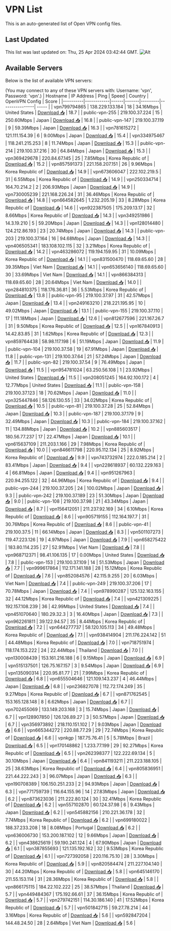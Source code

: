 # VPN List

This is an auto-generated list of Open VPN config files.

## Last Updated

This list was last updated on: Thu, 25 Apr 2024 03:42:44 GMT.
![Alt](https://repobeats.axiom.co/api/embed/186b98318ef1479477931607c1ad7d823f12451f.svg "Repobeats analytics image")

## Available Servers

Below is the list of available VPN servers:

(You may connect to any of these VPN servers with: Username: 'vpn', Password: 'vpn'.)
| Hostname | IP Address | Ping | Speed | Country | OpenVPN Config | Score |
|----------|------------|------|-------|---------|----------------| ----- |
| vpn799794865 | 138.229.133.184 | 18 | 34.16Mbps | United States | [Download 📥](./configs/server_0_US.ovpn) | 18.7 |
| public-vpn-255 | 219.100.37.224 | 15 | 250.60Mbps | Japan | [Download 📥](./configs/server_1_JP.ovpn) | 16.8 |
| public-vpn-147 | 219.100.37.119 | 9 | 59.39Mbps | Japan | [Download 📥](./configs/server_2_JP.ovpn) | 16.3 |
| vpn781615272 | 121.111.154.39 | 6 | 9.00Mbps | Japan | [Download 📥](./configs/server_3_JP.ovpn) | 15.4 |
| vpn334975467 | 118.241.215.253 | 8 | 11.74Mbps | Japan | [Download 📥](./configs/server_4_JP.ovpn) | 15.3 |
| public-vpn-214 | 219.100.37.216 | 30 | 64.84Mbps | Japan | [Download 📥](./configs/server_5_JP.ovpn) | 15.3 |
| vpn369429678 | 220.84.67.145 | 25 | 7.85Mbps | Korea Republic of | [Download 📥](./configs/server_6_KR.ovpn) | 15.2 |
| vpn857591373 | 221.158.207.151 | 26 | 9.96Mbps | Korea Republic of | [Download 📥](./configs/server_7_KR.ovpn) | 14.9 |
| vpn673606047 | 222.102.219.5 | 31 | 6.55Mbps | Korea Republic of | [Download 📥](./configs/server_8_KR.ovpn) | 14.9 |
| vpn250334714 | 164.70.214.2 | 2 | 206.93Mbps | Japan | [Download 📥](./configs/server_9_JP.ovpn) | 14.9 |
| vpn730005239 | 221.168.226.24 | 31 | 36.46Mbps | Korea Republic of | [Download 📥](./configs/server_10_KR.ovpn) | 14.8 |
| vpn664582645 | 1.232.205.19 | 33 | 8.28Mbps | Korea Republic of | [Download 📥](./configs/server_11_KR.ovpn) | 14.6 |
| vpn922387505 | 175.209.13.17 | 32 | 8.66Mbps | Korea Republic of | [Download 📥](./configs/server_12_KR.ovpn) | 14.3 |
| vpn349251986 | 14.3.19.210 | 5 | 59.20Mbps | Japan | [Download 📥](./configs/server_13_JP.ovpn) | 14.3 |
| vpn128014480 | 124.212.86.193 | 23 | 20.74Mbps | Japan | [Download 📥](./configs/server_14_JP.ovpn) | 14.3 |
| public-vpn-203 | 219.100.37.164 | 16 | 94.68Mbps | Japan | [Download 📥](./configs/server_15_JP.ovpn) | 14.3 |
| vpn406505341 | 183.108.102.115 | 32 | 3.21Mbps | Korea Republic of | [Download 📥](./configs/server_16_KR.ovpn) | 14.2 |
| vpn463286072 | 119.194.159.95 | 31 | 10.09Mbps | Korea Republic of | [Download 📥](./configs/server_17_KR.ovpn) | 14.1 |
| vpn831500470 | 118.69.65.60 | 28 | 39.35Mbps | Viet Nam | [Download 📥](./configs/server_18_VN.ovpn) | 14.1 |
| vpn653656140 | 118.69.65.60 | 30 | 33.69Mbps | Viet Nam | [Download 📥](./configs/server_19_VN.ovpn) | 14.1 |
| vpn866384313 | 118.69.65.60 | 28 | 20.64Mbps | Viet Nam | [Download 📥](./configs/server_20_VN.ovpn) | 14.0 |
| vpn284810375 | 118.176.36.81 | 36 | 5.53Mbps | Korea Republic of | [Download 📥](./configs/server_21_KR.ovpn) | 13.8 |
| public-vpn-95 | 219.100.37.97 | 31 | 42.57Mbps | Japan | [Download 📥](./configs/server_22_JP.ovpn) | 13.4 |
| vpn249163210 | 218.221.195.95 | 10 | 49.02Mbps | Japan | [Download 📥](./configs/server_23_JP.ovpn) | 13.1 |
| public-vpn-155 | 219.100.37.110 | 17 | 111.18Mbps | Japan | [Download 📥](./configs/server_24_JP.ovpn) | 12.6 |
| vpn812677596 | 221.167.26.7 | 31 | 9.50Mbps | Korea Republic of | [Download 📥](./configs/server_25_KR.ovpn) | 12.5 |
| vpn167840913 | 14.42.83.85 | 31 | 1.62Mbps | Korea Republic of | [Download 📥](./configs/server_26_KR.ovpn) | 12.3 |
| vpn859764438 | 58.98.117.198 | 6 | 51.19Mbps | Japan | [Download 📥](./configs/server_27_JP.ovpn) | 11.9 |
| public-vpn-104 | 219.100.37.58 | 19 | 67.91Mbps | Japan | [Download 📥](./configs/server_28_JP.ovpn) | 11.8 |
| public-vpn-131 | 219.100.37.64 | 21 | 57.24Mbps | Japan | [Download 📥](./configs/server_29_JP.ovpn) | 11.7 |
| public-vpn-82 | 219.100.37.54 | 9 | 76.49Mbps | Japan | [Download 📥](./configs/server_30_JP.ovpn) | 11.5 |
| vpn954781024 | 63.250.56.108 | 1 | 23.92Mbps | United States | [Download 📥](./configs/server_31_US.ovpn) | 11.5 |
| vpn208051245 | 164.92.100.172 | 4 | 12.77Mbps | United States | [Download 📥](./configs/server_32_US.ovpn) | 11.1 |
| public-vpn-158 | 219.100.37.123 | 18 | 70.62Mbps | Japan | [Download 📥](./configs/server_33_JP.ovpn) | 11.0 |
| vpn325447846 | 58.126.130.55 | 33 | 34.02Mbps | Korea Republic of | [Download 📥](./configs/server_34_KR.ovpn) | 10.5 |
| public-vpn-81 | 219.100.37.28 | 25 | 52.84Mbps | Japan | [Download 📥](./configs/server_35_JP.ovpn) | 10.3 |
| public-vpn-187 | 219.100.37.179 | 9 | 32.49Mbps | Japan | [Download 📥](./configs/server_36_JP.ovpn) | 10.3 |
| public-vpn-184 | 219.100.37.162 | 11 | 134.88Mbps | Japan | [Download 📥](./configs/server_37_JP.ovpn) | 10.2 |
| vpn885603517 | 180.56.77.237 | 17 | 22.47Mbps | Japan | [Download 📥](./configs/server_38_JP.ovpn) | 10.1 |
| vpn615637109 | 211.203.1.166 | 29 | 7.98Mbps | Korea Republic of | [Download 📥](./configs/server_39_KR.ovpn) | 10.0 |
| vpn846611798 | 220.95.112.134 | 25 | 8.92Mbps | Korea Republic of | [Download 📥](./configs/server_40_KR.ovpn) | 9.9 |
| vpn743732974 | 222.0.185.214 | 2 | 83.41Mbps | Japan | [Download 📥](./configs/server_41_JP.ovpn) | 9.4 |
| vpn228618937 | 60.132.229.163 | 4 | 66.81Mbps | Japan | [Download 📥](./configs/server_42_JP.ovpn) | 9.4 |
| vpn951267963 | 220.94.255.122 | 32 | 44.96Mbps | Korea Republic of | [Download 📥](./configs/server_43_KR.ovpn) | 9.4 |
| public-vpn-244 | 219.100.37.205 | 24 | 100.02Mbps | Japan | [Download 📥](./configs/server_44_JP.ovpn) | 9.3 |
| public-vpn-242 | 219.100.37.189 | 23 | 51.30Mbps | Japan | [Download 📥](./configs/server_45_JP.ovpn) | 9.0 |
| public-vpn-108 | 219.100.37.98 | 21 | 43.34Mbps | Japan | [Download 📥](./configs/server_46_JP.ovpn) | 8.7 |
| vpn156412051 | 211.237.92.169 | 34 | 6.10Mbps | Korea Republic of | [Download 📥](./configs/server_47_KR.ovpn) | 8.6 |
| vpn905719155 | 112.164.197.7 | 31 | 30.76Mbps | Korea Republic of | [Download 📥](./configs/server_48_KR.ovpn) | 8.6 |
| public-vpn-41 | 219.100.37.5 | 11 | 66.14Mbps | Japan | [Download 📥](./configs/server_49_JP.ovpn) | 8.3 |
| vpn501107273 | 119.47.223.126 | 19 | 4.97Mbps | Japan | [Download 📥](./configs/server_50_JP.ovpn) | 7.9 |
| vpn658275422 | 183.80.114.235 | 27 | 52.91Mbps | Viet Nam | [Download 📥](./configs/server_51_VN.ovpn) | 7.8 |
| vpn968712371 | 98.41.106.135 | 17 | 0.00Mbps | United States | [Download 📥](./configs/server_52_US.ovpn) | 7.8 |
| public-vpn-153 | 219.100.37.109 | 14 | 51.53Mbps | Japan | [Download 📥](./configs/server_53_JP.ovpn) | 7.7 |
| vpn999617864 | 112.171.141.188 | 28 | 15.12Mbps | Korea Republic of | [Download 📥](./configs/server_54_KR.ovpn) | 7.6 |
| vpn852084576 | 42.115.9.255 | 20 | 6.03Mbps | Viet Nam | [Download 📥](./configs/server_55_VN.ovpn) | 7.4 |
| public-vpn-249 | 219.100.37.206 | 17 | 70.78Mbps | Japan | [Download 📥](./configs/server_56_JP.ovpn) | 7.4 |
| vpn978990287 | 125.132.163.155 | 32 | 44.12Mbps | Korea Republic of | [Download 📥](./configs/server_57_KR.ovpn) | 7.4 |
| vpn421309225 | 192.157.108.239 | 36 | 42.99Mbps | United States | [Download 📥](./configs/server_58_US.ovpn) | 7.4 |
| vpn451070640 | 180.29.32.3 | 3 | 16.40Mbps | Japan | [Download 📥](./configs/server_59_JP.ovpn) | 7.3 |
| vpn962261811 | 39.122.94.57 | 35 | 8.44Mbps | Korea Republic of | [Download 📥](./configs/server_60_KR.ovpn) | 7.2 |
| vpn644277737 | 58.120.105.113 | 34 | 49.48Mbps | Korea Republic of | [Download 📥](./configs/server_61_KR.ovpn) | 7.1 |
| vpn938414904 | 211.176.224.142 | 51 | 44.48Mbps | Korea Republic of | [Download 📥](./configs/server_62_KR.ovpn) | 7.0 |
| vpn718751974 | 118.174.153.222 | 24 | 22.44Mbps | Thailand | [Download 📥](./configs/server_63_TH.ovpn) | 7.0 |
| vpn130008439 | 153.161.216.188 | 6 | 9.15Mbps | Japan | [Download 📥](./configs/server_64_JP.ovpn) | 6.9 |
| vpn515137501 | 126.75.167.157 | 3 | 9.54Mbps | Japan | [Download 📥](./configs/server_65_JP.ovpn) | 6.9 |
| vpn135090314 | 220.95.81.77 | 21 | 7.99Mbps | Korea Republic of | [Download 📥](./configs/server_66_KR.ovpn) | 6.8 |
| vpn655504646 | 121.109.143.237 | 4 | 46.44Mbps | Japan | [Download 📥](./configs/server_67_JP.ovpn) | 6.8 |
| vpn236827078 | 112.72.174.249 | 35 | 9.27Mbps | Korea Republic of | [Download 📥](./configs/server_68_KR.ovpn) | 6.7 |
| vpn871762545 | 153.165.128.148 | 8 | 6.62Mbps | Japan | [Download 📥](./configs/server_69_JP.ovpn) | 6.7 |
| vpn702455069 | 133.149.203.168 | 3 | 15.74Mbps | Japan | [Download 📥](./configs/server_70_JP.ovpn) | 6.7 |
| vpn128907850 | 126.126.89.27 | 3 | 50.57Mbps | Japan | [Download 📥](./configs/server_71_JP.ovpn) | 6.7 |
| vpn356973892 | 218.110.151.102 | 7 | 9.03Mbps | Japan | [Download 📥](./configs/server_72_JP.ovpn) | 6.6 |
| vpn665344272 | 220.88.77.29 | 29 | 72.74Mbps | Korea Republic of | [Download 📥](./configs/server_73_KR.ovpn) | 6.6 |
| vpnkgp | 187.75.76.41 | 5 | 5.78Mbps | Brazil | [Download 📥](./configs/server_74_BR.ovpn) | 6.5 |
| vpn170148862 | 1.233.77.199 | 29 | 92.27Mbps | Korea Republic of | [Download 📥](./configs/server_75_KR.ovpn) | 6.5 |
| vpn262398377 | 122.222.69.134 | 5 | 30.10Mbps | Japan | [Download 📥](./configs/server_76_JP.ovpn) | 6.4 |
| vpn841193211 | 211.223.188.105 | 25 | 38.63Mbps | Korea Republic of | [Download 📥](./configs/server_77_KR.ovpn) | 6.4 |
| vpn805836951 | 221.44.222.243 | 3 | 96.07Mbps | Japan | [Download 📥](./configs/server_78_JP.ovpn) | 6.3 |
| vpn190708389 | 106.150.251.233 | 2 | 94.93Mbps | Japan | [Download 📥](./configs/server_79_JP.ovpn) | 6.3 |
| vpn771759739 | 116.64.155.96 | 14 | 27.83Mbps | Japan | [Download 📥](./configs/server_80_JP.ovpn) | 6.2 |
| vpn873623036 | 211.222.80.124 | 30 | 32.41Mbps | Korea Republic of | [Download 📥](./configs/server_81_KR.ovpn) | 6.2 |
| vpn557102870 | 60.124.37.98 | 6 | 9.43Mbps | Japan | [Download 📥](./configs/server_82_JP.ovpn) | 6.2 |
| vpn545882156 | 210.221.36.178 | 32 | 7.74Mbps | Korea Republic of | [Download 📥](./configs/server_83_KR.ovpn) | 6.2 |
| vpn699180022 | 188.37.233.208 | 18 | 8.08Mbps | Portugal | [Download 📥](./configs/server_84_PT.ovpn) | 6.2 |
| vpn636006730 | 153.200.187.102 | 12 | 9.66Mbps | Japan | [Download 📥](./configs/server_85_JP.ovpn) | 6.2 |
| vpn438625619 | 59.190.241.124 | 4 | 67.90Mbps | Japan | [Download 📥](./configs/server_86_JP.ovpn) | 6.1 |
| vpn387855693 | 121.135.192.162 | 32 | 9.53Mbps | Korea Republic of | [Download 📥](./configs/server_87_KR.ovpn) | 6.1 |
| vpn727392058 | 220.116.75.10 | 28 | 3.30Mbps | Korea Republic of | [Download 📥](./configs/server_88_KR.ovpn) | 5.9 |
| vpn820584474 | 211.227.104.140 | 30 | 44.20Mbps | Korea Republic of | [Download 📥](./configs/server_89_KR.ovpn) | 5.8 |
| vpn645146170 | 211.55.153.114 | 31 | 28.36Mbps | Korea Republic of | [Download 📥](./configs/server_90_KR.ovpn) | 5.8 |
| vpn866175115 | 184.22.102.222 | 25 | 38.57Mbps | Thailand | [Download 📥](./configs/server_91_TH.ovpn) | 5.7 |
| vpn449484367 | 175.192.66.61 | 37 | 36.15Mbps | Korea Republic of | [Download 📥](./configs/server_92_KR.ovpn) | 5.7 |
| vpn279742151 | 114.30.186.140 | 41 | 17.52Mbps | Korea Republic of | [Download 📥](./configs/server_93_KR.ovpn) | 5.7 |
| vpn501842715 | 59.27.78.214 | 44 | 3.16Mbps | Korea Republic of | [Download 📥](./configs/server_94_KR.ovpn) | 5.6 |
| vpn592847204 | 144.48.24.50 | 28 | 2.64Mbps | Viet Nam | [Download 📥](./configs/server_95_VN.ovpn) | 5.6 |
